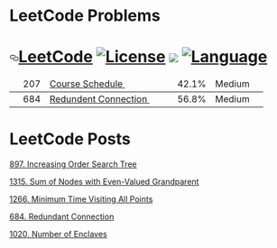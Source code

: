# LeetCode Problems


<h1><a id="user-content-leetcode---" class="anchor" aria-hidden="true" href="#leetcode---"><svg class="octicon octicon-link" viewBox="0 0 16 16" version="1.1" width="16" height="16" aria-hidden="true"><path fill-rule="evenodd" d="M4 9h1v1H4c-1.5 0-3-1.69-3-3.5S2.55 3 4 3h4c1.45 0 3 1.69 3 3.5 0 1.41-.91 2.72-2 3.25V8.59c.58-.45 1-1.27 1-2.09C10 5.22 8.98 4 8 4H4c-.98 0-2 1.22-2 2.5S3 9 4 9zm9-3h-1v1h1c1 0 2 1.22 2 2.5S13.98 12 13 12H9c-.98 0-2-1.22-2-2.5 0-.83.42-1.64 1-2.09V6.25c-1.09.53-2 1.84-2 3.25C6 11.31 7.55 13 9 13h4c1.45 0 3-1.69 3-3.5S14.5 6 13 6z"></path></svg></a><a href="https://leetcode.com/problemset/algorithms/" rel="nofollow">LeetCode</a> <a href="/fishercoder1534/Leetcode/blob/master/LICENSE.md">
  <img src="https://camo.githubusercontent.com/f0ff573ba262818cbb1e0c8d3210475691a99c01/68747470733a2f2f696d672e736869656c64732e696f2f62616467652f6c6963656e73652d4170616368655f322e302d626c75652e737667" alt="License" data-canonical-src="https://img.shields.io/badge/license-Apache_2.0-blue.svg" style="max-width:100%;"></a> <a href="https://travis-ci.org/fishercoder1534/Leetcode" rel="nofollow"><img src="https://travis-ci.org/fishercoder1534/Leetcode.svg?branch=master" style="max-width:100%;"></a> <a target="_blank" rel="noopener noreferrer" href="https://camo.githubusercontent.com/5c9d601d8a0372b2811af6307ec3c2c67451f046/68747470733a2f2f696d672e736869656c64732e696f2f62616467652f6c616e67756167652d4a6176612532302532462532304d7953514c253230253246253230426173682d626c75652e737667"><img src="https://camo.githubusercontent.com/5c9d601d8a0372b2811af6307ec3c2c67451f046/68747470733a2f2f696d672e736869656c64732e696f2f62616467652f6c616e67756167652d4a6176612532302532462532304d7953514c253230253246253230426173682d626c75652e737667" alt="Language" data-canonical-src="https://img.shields.io/badge/language-Java" style="max-width:100%;"></a></h1>

<table class="table table-striped">
  <thead> 
  
<tr><td value="ac" label="[object Object]"><span class="text-success fa fa-check"></span></td><td label="[object Object]">207</td><td value="Course Schedule" label="[object Object]"><div>
  
  <a href="https://leetcode.com/problems/course-schedule/" data-slug="course-schedule">
    Course Schedule </a> &nbsp;&nbsp;&nbsp;&nbsp;
    
  </div></td><td label="[object Object]"><a href="/articles/course-schedule"><i class="fa fa-file-text"></i></a></td><td value="42.131501399171746" label="[object Object]">42.1%</td><td value="[object Object]" label="[object Object]"><span class="label label-warning round">Medium</span></td><td value="0" label="[object Object]"><div class="frequency-locked"><span><span class="" data-toggle="tooltip" data-placement="top" data-original-title="Frequency of problems that appear in real interviews" aria-hidden="true" style="cursor: pointer;"><i class="fa fa-lock"></i></span></span></div></td></tr> 
   </thead>
  
  


  
<tr><td value="ac" label="[object Object]"><span class="text-success fa fa-check"></span></td><td label="[object Object]">684</td><td value="Redundent Connection" label="[object Object]"><div>
  
  <a href="https://leetcode.com/problems/redundant-connection/" data-slug="course-schedule">
   Redundent Connection </a> &nbsp;&nbsp;&nbsp;&nbsp;
    
  </div></td><td label="[object Object]"><a href="/articles/course-schedule"><i class="fa fa-file-text"></i></a></td><td value="42.131501399171746" label="[object Object]">56.8%</td><td value="[object Object]" label="[object Object]"><span class="label label-warning round">Medium</span></td><td value="0" label="[object Object]"><div class="frequency-locked"><span><span class="" data-toggle="tooltip" data-placement="top" data-original-title="Frequency of problems that appear in real interviews" aria-hidden="true" style="cursor: pointer;"><i class="fa fa-lock"></i></span></span></div></td></tr> 
   </thead>

  
  
  </table>
  
  
  
  <H1>LeetCode Posts</H1>
  
  [897. Increasing Order Search Tree](https://leetcode.com/problems/increasing-order-search-tree/discuss/643117/java-inorder-traversal-100-0ms)
  
  [1315. Sum of Nodes with Even-Valued Grandparent](https://leetcode.com/problems/sum-of-nodes-with-even-valued-grandparent/discuss/679699/java-dfs-easy-to-understand-9866-1-ms)
  
  [1266. Minimum Time Visiting All Points](https://leetcode.com/problems/minimum-time-visiting-all-points/discuss/684053/java-simple-solution-100-0ms)
  
  [684. Redundant Connection](https://leetcode.com/problems/redundant-connection/discuss/695572/java-union-find-small-method-pieces-to-help-understand)
  
  [1020. Number of Enclaves](https://leetcode.com/problems/number-of-enclaves/discuss/696039/java-dfs-simple-with-explanation-97)
